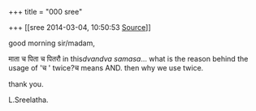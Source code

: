 +++
title = "000 sree"

+++
[[sree	2014-03-04, 10:50:53 [Source](https://groups.google.com/g/samskrita/c/ZiUwAUVKgKM)]]



good morning sir/madam,

  

  

माता च पिता च पितरौ in this*dvandva samasa*... what is the reason behind the usage of 'च ' twice?च means AND. then why we use twice.

  

thank you.



L.Sreelatha.

